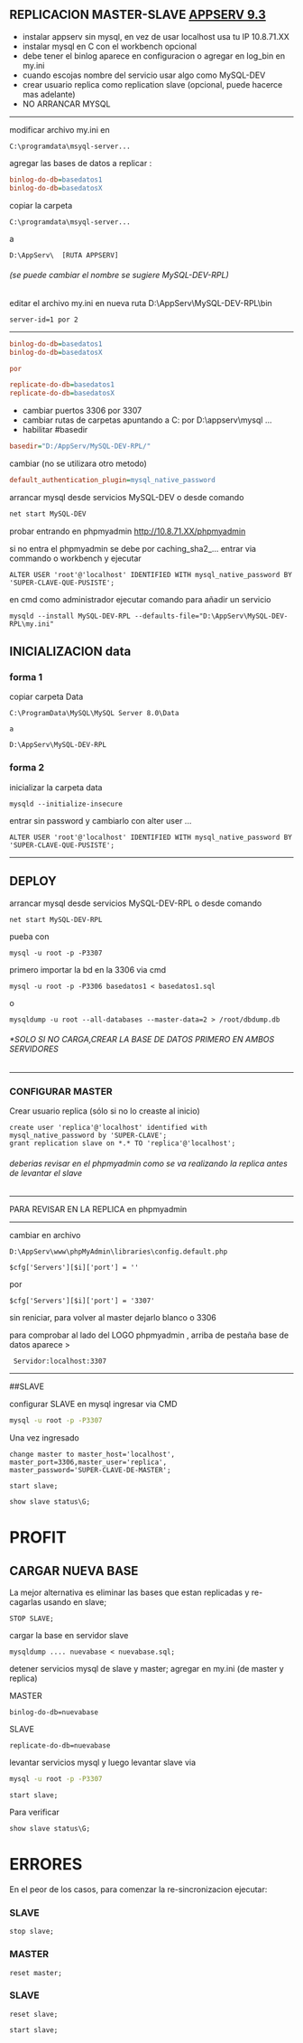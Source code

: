 ## REPLICACION MASTER-SLAVE [APPSERV 9.3](https://www.appserv.org/en/)

* instalar appserv sin mysql, en vez de usar localhost usa tu IP 10.8.71.XX
* instalar mysql en C con el workbench opcional
* debe tener el binlog aparece en configuracion o agregar en log_bin en my.ini
* cuando escojas nombre del servicio usar algo como MySQL-DEV
* crear usuario replica como replication slave (opcional, puede hacerce mas adelante)
* NO ARRANCAR MYSQL
***
modificar archivo my.ini en 
````
C:\programdata\msyql-server...
````

agregar las bases de datos a replicar :

````ini
binlog-do-db=basedatos1
binlog-do-db=basedatosX
````

copiar la carpeta  
````
C:\programdata\msyql-server... 
````
 a
````
D:\AppServ\  [RUTA APPSERV]
````
###### (se puede cambiar el nombre se sugiere MySQL-DEV-RPL)

editar el archivo my.ini en nueva ruta D:\AppServ\MySQL-DEV-RPL\bin

````
server-id=1 por 2
````

***

````ini
binlog-do-db=basedatos1
binlog-do-db=basedatosX

por 

replicate-do-db=basedatos1
replicate-do-db=basedatosX
````

* cambiar puertos 3306 por 3307
* cambiar rutas de carpetas apuntando a C: por D:\appserv\mysql ...
* habilitar #basedir

````ini
basedir="D:/AppServ/MySQL-DEV-RPL/"
````
cambiar (no se utilizara otro metodo)

````ini
default_authentication_plugin=mysql_native_password
````

arrancar mysql desde servicios  MySQL-DEV o desde comando
````bash
net start MySQL-DEV
````

probar entrando en phpmyadmin http://10.8.71.XX/phpmyadmin

si no entra el phpmyadmin se debe por caching_sha2_... 
entrar via commando o workbench y ejecutar

~~~
ALTER USER 'root'@'localhost' IDENTIFIED WITH mysql_native_password BY 'SUPER-CLAVE-QUE-PUSISTE';
~~~

en cmd como administrador ejecutar comando para añadir un servicio

````
mysqld --install MySQL-DEV-RPL --defaults-file="D:\AppServ\MySQL-DEV-RPL\my.ini"
````

## INICIALIZACION data

### forma 1

copiar carpeta Data
~~~
C:\ProgramData\MySQL\MySQL Server 8.0\Data

a

D:\AppServ\MySQL-DEV-RPL
~~~

### forma 2

inicializar la carpeta data

````
mysqld --initialize-insecure
````
entrar sin password y cambiarlo con alter user ...
````
ALTER USER 'root'@'localhost' IDENTIFIED WITH mysql_native_password BY 'SUPER-CLAVE-QUE-PUSISTE';
````

***

## DEPLOY

arrancar mysql desde servicios  MySQL-DEV-RPL o desde comando
````
net start MySQL-DEV-RPL
````
pueba con
````
mysql -u root -p -P3307
````
primero importar la bd en la 3306 via cmd
````
mysql -u root -p -P3306 basedatos1 < basedatos1.sql
````
o 
````
mysqldump -u root --all-databases --master-data=2 > /root/dbdump.db
````

###### *SOLO SI NO CARGA,CREAR LA BASE DE DATOS PRIMERO EN AMBOS SERVIDORES
***
### CONFIGURAR MASTER

Crear usuario replica (sólo si no lo creaste al inicio)
````
create user 'replica'@'localhost' identified with mysql_native_password by 'SUPER-CLAVE';
grant replication slave on *.* TO 'replica'@'localhost';
````
###### deberias revisar en el phpmyadmin como se va realizando la replica antes de levantar el slave

***
PARA REVISAR EN LA REPLICA en phpmyadmin
***
cambiar en archivo 
~~~
D:\AppServ\www\phpMyAdmin\libraries\config.default.php
~~~

````
$cfg['Servers'][$i]['port'] = ''
````
por 
````
$cfg['Servers'][$i]['port'] = '3307'
````

sin reniciar, para volver al master dejarlo blanco o 3306

para comprobar  al lado del LOGO phpmyadmin , arriba de pestaña base de datos aparece >
~~~
 Servidor:localhost:3307
~~~

***

##SLAVE

configurar SLAVE en mysql ingresar via CMD
~~~bash
mysql -u root -p -P3307
~~~

Una vez ingresado
~~~
change master to master_host='localhost',
master_port=3306,master_user='replica',
master_password='SUPER-CLAVE-DE-MASTER';
~~~
~~~
start slave;
~~~
~~~
show slave status\G;
~~~
# PROFIT

## CARGAR NUEVA BASE

La mejor alternativa es eliminar las bases que estan replicadas y re-cagarlas usando en slave;

~~~
STOP SLAVE;
~~~

cargar la base en servidor slave
~~~
mysqldump .... nuevabase < nuevabase.sql;
~~~

detener servicios mysql de slave  y master;
agregar en my.ini  (de master y replica)


MASTER 
~~~
binlog-do-db=nuevabase

~~~
 
SLAVE
~~~
replicate-do-db=nuevabase
~~~

levantar servicios mysql
y luego levantar slave via

~~~bash
mysql -u root -p -P3307
~~~

~~~
start slave;
~~~

Para verificar 
~~~
show slave status\G;
~~~


# ERRORES

En el peor de los casos, para comenzar la re-sincronizacion ejecutar:

### SLAVE
~~~
stop slave;
~~~

### MASTER
~~~
reset master;
~~~


### SLAVE
~~~
reset slave;
~~~
~~~
start slave;
~~~

